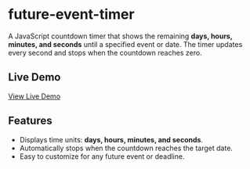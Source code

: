# future-event-timer

A JavaScript countdown timer that shows the remaining **days, hours, minutes, and seconds** until a specified event or date. The timer updates every second and stops when the countdown reaches zero.

## Live Demo

[View Live Demo]()

## Features

- Displays time units: **days, hours, minutes, and seconds**.
- Automatically stops when the countdown reaches the target date.
- Easy to customize for any future event or deadline.
